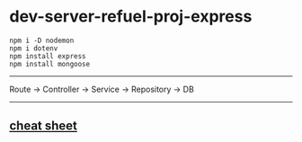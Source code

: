 # dev-server-refuel-proj-express

```code
npm i -D nodemon
npm i dotenv
npm install express
npm install mongoose
```

---

Route -> Controller -> Service -> Repository -> DB

---

## [cheat sheet](https://github.com/xdpiqbx/goit-node-js-homeworks/tree/02-express)
